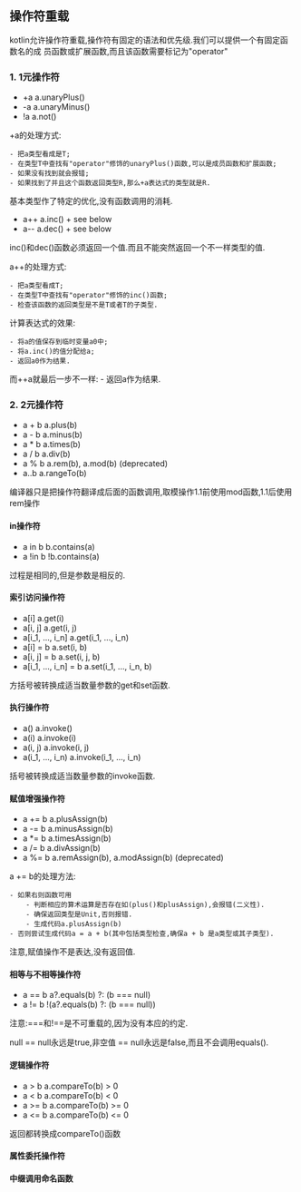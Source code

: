 ## 操作符重载
kotlin允许操作符重载,操作符有固定的语法和优先级.我们可以提供一个有固定函数名的成
员函数或扩展函数,而且该函数需要标记为"operator"

### 1. 1元操作符
* +a			a.unaryPlus()
* -a			a.unaryMinus()
* !a			a.not()

+a的处理方式:

	- 把a类型看成是T;
	- 在类型T中查找有"operator"修饰的unaryPlus()函数,可以是成员函数和扩展函数;
	- 如果没有找到就会报错;
	- 如果找到了并且这个函数返回类型R,那么+a表达式的类型就是R.

基本类型作了特定的优化,没有函数调用的消耗.

* a++			a.inc() + see below
* a--			a.dec() + see below

inc()和dec()函数必须返回一个值.而且不能突然返回一个不一样类型的值.

a++的处理方式:

	- 把a类型看成T;
	- 在类型T中查找有"operator"修饰的inc()函数;
	- 检查该函数的返回类型是不是T或者T的子类型.
计算表达式的效果:

	- 将a的值保存到临时变量a0中;
	- 将a.inc()的值分配给a;
	- 返回a0作为结果.

而++a就最后一步不一样:
	- 返回a作为结果.

### 2. 2元操作符
* a + b			a.plus(b)
* a - b			a.minus(b)
* a * b			a.times(b)
* a / b			a.div(b)
* a % b			a.rem(b), a.mod(b) (deprecated)
* a..b			a.rangeTo(b)

编译器只是把操作符翻译成后面的函数调用,取模操作1.1前使用mod函数,1.1后使用rem操作

#### in操作符
* a in b		b.contains(a)
* a !in b		!b.contains(a)

过程是相同的,但是参数是相反的.

#### 索引访问操作符
* a[i]					a.get(i)
* a[i, j]				a.get(i, j)
* a[i_1, ..., i_n]		a.get(i_1, ..., i_n)
* a[i] = b				a.set(i, b)
* a[i, j] = b			a.set(i, j, b)
* a[i_1, ..., i_n] = b	a.set(i_1, ..., i_n, b)

方括号被转换成适当数量参数的get和set函数.

#### 执行操作符
* a()					a.invoke()
* a(i)				a.invoke(i)
* a(i, j)				a.invoke(i, j)
* a(i_1, ..., i_n)	a.invoke(i_1, ..., i_n)

括号被转换成适当数量参数的invoke函数.

#### 赋值增强操作符
* a += b		a.plusAssign(b)
* a -= b		a.minusAssign(b)
* a *= b		a.timesAssign(b)
* a /= b		a.divAssign(b)
* a %= b		a.remAssign(b), a.modAssign(b) (deprecated)

a += b的处理方法:

	- 如果右则函数可用
		- 判断相应的算术运算是否存在如(plus()和plusAssign),会报错(二义性).
		- 确保返回类型是Unit,否则报错.
		- 生成代码a.plusAssign(b)
	- 否则尝试生成代码a = a + b(其中包括类型检查,确保a + b 是a类型或其子类型).

注意,赋值操作不是表达,没有返回值.

#### 相等与不相等操作符
* a == b		a?.equals(b) ?: (b === null)
* a != b		!(a?.equals(b) ?: (b === null))

注意:===和!==是不可重载的,因为没有本应的约定.

null == null永远是true,非空值 == null永远是false,而且不会调用equals().

#### 逻辑操作符
* a > b			a.compareTo(b) > 0
* a < b			a.compareTo(b) < 0
* a >= b		a.compareTo(b) >= 0
* a <= b		a.compareTo(b) <= 0

返回都转换成compareTo()函数

#### 属性委托操作符

#### 中缀调用命名函数
